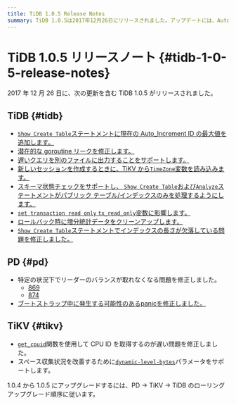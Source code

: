 ```yaml
---
title: TiDB 1.0.5 Release Notes
summary: TiDB 1.0.5は2017年12月26日にリリースされました。アップデートには、Auto_Increment IDの最大値の追加、goroutineリークの修正、低速クエリの別ファイルへの出力のサポート、TiKVからのTimeZone変数の読み込みなどが含まれています。PDの修正には、リーダーのバランス調整とブートストラップ中の潜在的なpanicの修正が含まれています。TiKVはCPU IDの取得速度の遅さを修正し、dynamic-level-bytesパラメータをサポートします。アップグレードの順序はPD -> TiKV -> TiDBです。
---
```


# TiDB 1.0.5 リリースノート {#tidb-1-0-5-release-notes}

2017 年 12 月 26 日に、次の更新を含む TiDB 1.0.5 がリリースされました。

## TiDB {#tidb}

-   [`Show Create Table`ステートメントに現在の Auto_Increment ID の最大値を追加します。](https://github.com/pingcap/tidb/pull/5489)
-   [潜在的な goroutine リークを修正します。](https://github.com/pingcap/tidb/pull/5486)
-   [遅いクエリを別のファイルに出力することをサポートします。](https://github.com/pingcap/tidb/pull/5484)
-   [新しいセッションを作成するときに、TiKV から`TimeZone`変数を読み込みます。](https://github.com/pingcap/tidb/pull/5479)
-   [スキーマ状態チェックをサポートし、 `Show Create Table`および`Analyze`ステートメントがパブリック テーブル/インデックスのみを処理するようにします。](https://github.com/pingcap/tidb/pull/5474)
-   [`set transaction read only` `tx_read_only`変数に影響します。](https://github.com/pingcap/tidb/pull/5491)
-   [ロールバック時に増分統計データをクリーンアップします。](https://github.com/pingcap/tidb/pull/5391)
-   [`Show Create Table`ステートメントでインデックスの長さが欠落している問題を修正しました。](https://github.com/pingcap/tidb/pull/5421)

## PD {#pd}

-   特定の状況下でリーダーのバランスが取れなくなる問題を修正しました。
    -   [869](https://github.com/pingcap/pd/pull/869)
    -   [874](https://github.com/pingcap/pd/pull/874)
-   [ブートストラップ中に発生する可能性のあるpanicを修正しました。](https://github.com/pingcap/pd/pull/889)

## TiKV {#tikv}

-   [`get_cpuid`](https://github.com/pingcap/tikv/pull/2611)関数を使用して CPU ID を取得するのが遅い問題を修正しました。
-   スペース収集状況を改善するために[`dynamic-level-bytes`](https://github.com/pingcap/tikv/pull/2605)パラメータをサポートします。

1.0.4 から 1.0.5 にアップグレードするには、PD -&gt; TiKV -&gt; TiDB のローリング アップグレード順序に従います。
